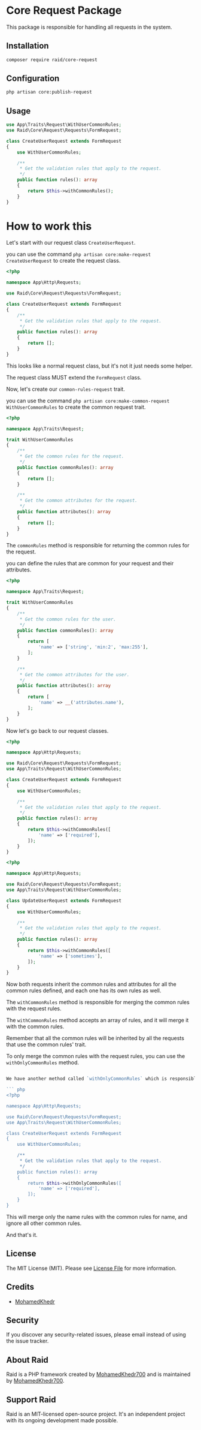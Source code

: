 # Core Request Package

This package is responsible for handling all requests in the system.

## Installation

``` bash
composer require raid/core-request
```

## Configuration

``` bash
php artisan core:publish-request
```


## Usage

``` php
use App\Traits\Request\WithUserCommonRules;
use Raid\Core\Request\Requests\FormRequest;

class CreateUserRequest extends FormRequest
{
    use WithUserCommonRules;

    /**
     * Get the validation rules that apply to the request.
     */
    public function rules(): array
    {
        return $this->withCommonRules();
    }
}
```

# How to work this

Let's start with our request class `CreateUserRequest`.

you can use the command `php artisan core:make-request CreateUserRequest` to create the request class.

``` php
<?php

namespace App\Http\Requests;

use Raid\Core\Request\Requests\FormRequest;

class CreateUserRequest extends FormRequest
{
    /**
     * Get the validation rules that apply to the request.
     */
    public function rules(): array
    {
        return [];
    }
}
```

This looks like a normal request class, but it's not it just needs some helper.

The request class MUST extend the `FormRequest` class.

Now, let's create our `common-rules-request` trait.

you can use the command `php artisan core:make-common-request WithUserCommonRules` to create the common request trait.

``` php
<?php

namespace App\Traits\Request;

trait WithUserCommonRules
{
    /**
     * Get the common rules for the request.
     */
    public function commonRules(): array
    {
        return [];
    }

    /**
     * Get the common attributes for the request.
     */
    public function attributes(): array
    {
        return [];
    }
}
```

The `commonRules` method is responsible for returning the common rules for the request.

you can define the rules that are common for your request and their attributes.
``` php
<?php

namespace App\Traits\Request;

trait WithUserCommonRules
{
    /**
     * Get the common rules for the user.
     */
    public function commonRules(): array
    {
        return [
            'name' => ['string', 'min:2', 'max:255'],
        ];
    }

    /**
     * Get the common attributes for the user.
     */
    public function attributes(): array
    {
        return [
            'name' => __('attributes.name'),
        ];
    }
}
```



Now let's go back to our request classes.

``` php
<?php

namespace App\Http\Requests;

use Raid\Core\Request\Requests\FormRequest;
use App\Traits\Request\WithUserCommonRules;

class CreateUserRequest extends FormRequest
{
    use WithUserCommonRules;

    /**
     * Get the validation rules that apply to the request.
     */
    public function rules(): array
    {
        return $this->withCommonRules([
            'name' => ['required'],
        ]);
    }
}
```

``` php
<?php

namespace App\Http\Requests;

use Raid\Core\Request\Requests\FormRequest;
use App\Traits\Request\WithUserCommonRules;

class UpdateUserRequest extends FormRequest
{
    use WithUserCommonRules;

    /**
     * Get the validation rules that apply to the request.
     */
    public function rules(): array
    {
        return $this->withCommonRules([
            'name' => ['sometimes'],
        ]);
    }
}
```

Now both requests inherit the common rules and attributes for all the common rules defined, and each one has its own rules as well.

The `withCommonRules` method is responsible for merging the common rules with the request rules.

The `withCommonRules` method accepts an array of rules, and it will merge it with the common rules.

Remember that all the common rules will be inherited by all the requests that use the common rules' trait.

To only merge the common rules with the request rules, you can use the `withOnlyCommonRules` method.

``` php

We have another method called `withOnlyCommonRules` which is responsible for merging only the given key with the common rules for that key.

``` php
<?php

namespace App\Http\Requests;

use Raid\Core\Request\Requests\FormRequest;
use App\Traits\Request\WithUserCommonRules;

class CreateUserRequest extends FormRequest
{
    use WithUserCommonRules;

    /**
     * Get the validation rules that apply to the request.
     */
    public function rules(): array
    {
        return $this->withOnlyCommonRules([
            'name' => ['required'],
        ]);
    }
}
```

This will merge only the name rules with the common rules for name, and ignore all other common rules.

And that's it.

## License

The MIT License (MIT). Please see [License File](LICENSE.md) for more information.

## Credits

- [MohamedKhedr]()

## Security

If you discover any security-related issues, please email
instead of using the issue tracker.

## About Raid

Raid is a PHP framework created by [MohamedKhedr700]()
and is maintained by [MohamedKhedr700]().

## Support Raid

Raid is an MIT-licensed open-source project. It's an independent project with its ongoing development made possible.

